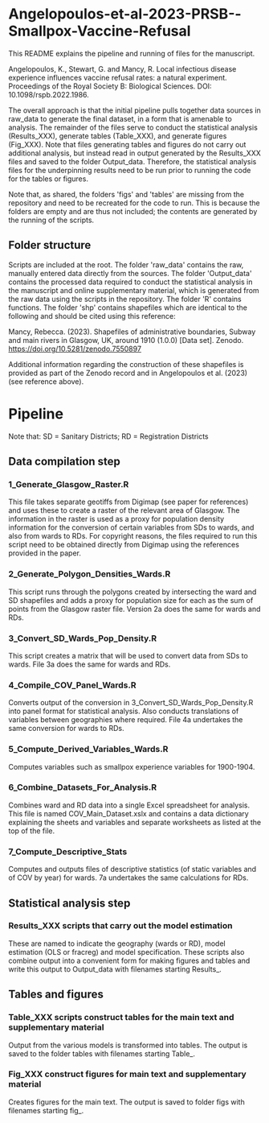 # Angelopoulos-et-al-2023-PRSB--Smallpox-Vaccine-Refusal
This README explains the pipeline and running of files for the manuscript.

Angelopoulos, K., Stewart, G. and Mancy, R. Local infectious disease experience influences vaccine refusal rates: a natural experiment. Proceedings of the Royal Society B: Biological Sciences. DOI: 10.1098/rspb.2022.1986.

The overall approach is that the initial pipeline pulls together data sources in raw_data to generate the final dataset, in a form that is amenable to analysis. The remainder of the files serve to conduct the statistical analysis (Results_XXX), generate tables (Table_XXX), and generate figures (Fig_XXX). Note that files generating tables and figures do not carry out additional analysis, but instead read in output generated by the Results_XXX files and saved to the folder Output_data. Therefore, the statistical analysis files for the underpinning results need to be run prior to running the code for the tables or figures.

Note that, as shared, the folders 'figs' and 'tables' are missing from the repository and need to be recreated for the code to run. This is because the folders are empty and are thus not included; the contents are generated by the running of the scripts.

## Folder structure
Scripts are included at the root. The folder 'raw_data' contains the raw, manually entered data directly from the sources. The folder 'Output_data' contains the processed data required to conduct the statistical analysis in the manuscript and online supplementary material, which is generated from the raw data using the scripts in the repository. The folder 'R' contains functions. The folder 'shp' contains shapefiles which are identical to the following and should be cited using this reference:

Mancy, Rebecca. (2023). Shapefiles of administrative boundaries, Subway and main rivers in Glasgow, UK, around 1910 (1.0.0) [Data set]. Zenodo. https://doi.org/10.5281/zenodo.7550897

Additional information regarding the construction of these shapefiles is provided as part of the Zenodo record and in Angelopoulos et al. (2023) (see reference above).

# Pipeline
Note that: SD = Sanitary Districts; RD = Registration Districts

## Data compilation step

### 1_Generate_Glasgow_Raster.R
This file takes separate geotiffs from Digimap (see paper for references) and uses these to create a raster of the relevant area of Glasgow. The information in the raster is used as a proxy for population density information for the conversion of certain variables from SDs to wards, and also from wards to RDs. For copyright reasons, the files required to run this script need to be obtained directly from Digimap using the references provided in the paper.

### 2_Generate_Polygon_Densities_Wards.R
This script runs through the polygons created by intersecting the ward and SD shapefiles and adds a proxy for population size for each as the sum of points from the Glasgow raster file. Version 2a does the same for wards and RDs.

### 3_Convert_SD_Wards_Pop_Density.R
This script creates a matrix that will be used to convert data from SDs to wards. File 3a does the same for wards and RDs.

### 4_Compile_COV_Panel_Wards.R
Converts output of the conversion in 3_Convert_SD_Wards_Pop_Density.R into panel format for statistical analysis. Also conducts translations of variables between geographies where required. File 4a undertakes the same conversion for wards to RDs.

### 5_Compute_Derived_Variables_Wards.R
Computes variables such as smallpox experience variables for 1900-1904. 

### 6_Combine_Datasets_For_Analysis.R
Combines ward and RD data into a single Excel spreadsheet for analysis.
This file is named COV_Main_Dataset.xslx and contains a data dictionary explaining the sheets and variables and separate worksheets as listed at the top of the file.

### 7_Compute_Descriptive_Stats
Computes and outputs files of descriptive statistics (of static variables and of COV by year) for wards. 7a undertakes the same calculations for RDs.

## Statistical analysis step

### Results_XXX scripts that carry out the model estimation
These are named to indicate the geography (wards or RD), model estimation (OLS or fracreg) and model specification. These scripts also combine output into a convenient form for making figures and tables and write this output to Output_data with filenames starting Results_.

## Tables and figures

### Table_XXX scripts construct tables for the main text and supplementary material
Output from the various models is transformed into tables. The output is saved to the folder tables with filenames starting Table_.

### Fig_XXX construct figures for main text and supplementary material
Creates figures for the main text. The output is saved to folder figs with filenames starting fig_. 
